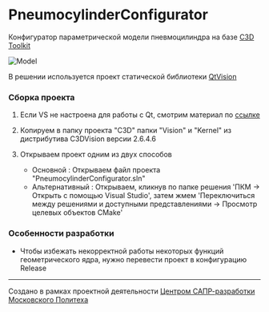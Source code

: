 # PneumocylinderConfigurator

Конфигуратор параметрической модели пневмоцилиндра на базе [C3D Toolkit](https://c3dlabs.com/ru/products/c3d-toolkit/)

![Model](https://i.postimg.cc/qMRR1BMr/screenshot.png)

В решении используется проект статической библиотеки [QtVision](https://github.com/maxchistt/QtVision-Static-Class-Library)

### Сборка проекта

1. Если VS не настроена для работы с Qt, смотрим материал по [ссылке](http://wiki.mpu-cloud.ru/c3d-vision-getting-started)

1. Копируем в папку проекта "C3D" папки "Vision" и "Kernel" из дистрибутива C3DVision версии 2.6.4.6

1. Открываем проект одним из двух способов

   - Основной : Открываем файл проекта "PneumocylinderConfigurator.sln"
   - Альтернативный : Открываем, кликнув по папке решения 'ПКМ -> Открыть с помощью Visual Studio', затем жмем 'Переключиться между решениями и доступными представлениями -> Просмотр целевых объектов CMake'

### Особенности разработки

- Чтобы избежать некорректной работы некоторых функций геометрического ядра, нужно перевести проект в конфигурацию Release

---

Создано в рамках проектной деятельности [Центром САПР-разработки Московского Политеха](https://vk.com/mpu_cloud)
